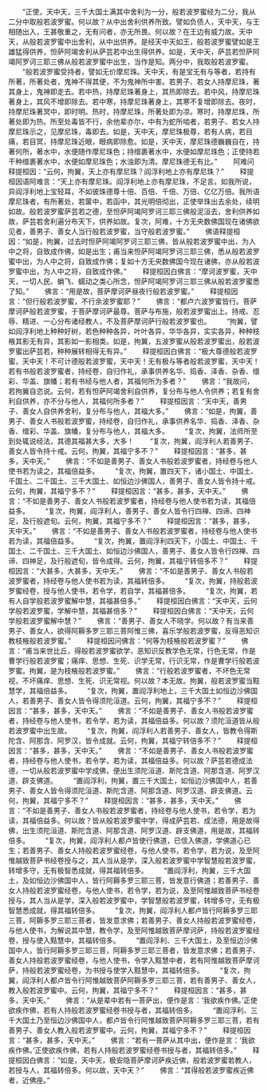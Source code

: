<!-- { "loadSidebar": true } -->
　　“正使，天中天，三千大国土满其中舍利为一分，般若波罗蜜经为二分，我从二分中取般若波罗蜜。何以故？从中出舍利供养所致。譬如负债人，天中天，与王相随出入，王甚敬重之，无有问者，亦无所畏。何以故？在王边有威力故。天中天，从般若波罗蜜中出舍利，从中出供养。是经天中天如王，般若波罗蜜譬如是王雄猛得供养，怛萨阿竭舍利从萨芸若中出生得供养。如是，天中天，萨芸若怛萨阿竭阿罗诃三耶三佛从般若波罗蜜中出生，当作是知。两分中，我取般若波罗蜜。
　　“般若波罗蜜受持者，譬如无价摩尼珠。天中天，有是宝无有与等者，若持有所著，所著处者，鬼神不得其便，不为鬼神所中害。若男子、若女人持摩尼珠，著其身上，鬼神即走去。若中热，持摩尼珠著身上，其热即除去。若中风，持摩尼珠著身上，其风不增即除去。若中寒，持摩尼珠著身上，其寒不复增即除去。夜时，持摩尼珠著冥中，即时明。热时，持摩尼珠，所著处即为凉。寒时，持摩尼珠，所著处即为热。所至处毒皆不行，余他辈亦尔，中有为蛇所啮者，若男子、若女人持摩尼珠示之，见摩尼珠，毒即去。如是，天中天，摩尼珠极尊，若有人病，若目痛，若目冥，持摩尼珠近眼，眼病即除愈。如是，天中天，摩尼珠德巍巍自在，持著何所，著水中，水便随作摩尼珠色；持缯裹著水中，水便如摩尼珠色；正使持若干种缯裹著水中，水便如摩尼珠色；水浊即为清。摩尼珠德无有比。”
　　阿难问释提桓因：“云何，拘翼，天上亦有摩尼珠？阎浮利地上亦有摩尼珠？”
　　释提桓因语阿难言：“天上亦有摩尼珠。阎浮利地上亦有摩尼珠，不足言。如我所说，异阎浮利地上宝轻耳，不如彼珠德尊十倍、百倍、千倍、万倍、亿亿万倍。我所语摩尼珠者，有所著处，若箧中，若函中，其光明倍彻出，正使举珠出去余处，续明如故。般若波罗蜜萨芸若之德，至怛萨阿竭阿罗诃三耶三佛般泥洹去，舍利供养如故，萨芸若舍利遍分布天下，供养如故。复次，阿难，十方无央数佛国现在诸佛欲见者，善男子、善女人当行般若波罗蜜，当守般若波罗蜜。”
　　佛语释提桓因：“如是，拘翼，过去时怛萨阿竭阿罗诃三耶三佛，皆从般若波罗蜜中出，为人中之将，自致成作佛，如是出生；甫当来怛萨阿竭阿罗诃三耶三佛，悉从般若波罗蜜中出，为人中之将，自致成作佛；复如十方无央数佛国今现在诸佛，亦从般若波罗蜜中出，为人中之将，自致成作佛。”
　　释提桓因白佛言：“摩诃波罗蜜，天中天，一切人民、蜎飞、蠕动之类心所念，怛萨阿竭阿罗诃三耶三佛从般若波罗蜜悉了知。”
　　佛言：“用是故，菩萨摩诃萨昼夜行般若波罗蜜。”
　　释提桓因言：“但行般若波罗蜜，不行余波罗蜜耶？”
　　佛言：“都卢六波罗蜜皆行。菩萨摩诃萨般若波罗蜜，于菩萨摩诃萨最尊。菩萨与布施，般若波罗蜜出上。持戒、忍辱、精进、一心分布诸经教人，不及菩萨摩诃萨行般若波罗蜜也。
　　“拘翼，譬如阎浮利地上种种好树，若色种种各异，叶叶各异，华华各异，实实各异，种种枝棭其影无有异，其影如一影相类。如是，拘翼，五波罗蜜从般若波罗蜜出，般若波罗蜜出萨芸若，种种展转相得无有异。”
　　释提桓因白佛言：“极大尊德般若波罗蜜，天中天！不可计德般若波罗蜜，天中天！无有极与等者般若波罗蜜，天中天！若有书般若波罗蜜者，持经卷，自归作礼，承事供养名华、捣香、泽香、杂香、缯彩、华盖、旗幡；若有书经与他人者，其福何所为多者？”
　　佛言：“我故问，若拘翼自恣说。云何，若有怛萨阿竭舍利自供养，复分布与他人令供养；若复有舍利自供养，亦不分与他人，其福何所多者？”
　　释提桓因言：“天中天，善男子、善女人自供养舍利，复分布与他人，其福大多。”
　　佛言：“如是，拘翼，善男子、善女人书般若波罗蜜，持经卷，自归作礼，承事供养名华、捣香、泽香、杂香、缯彩、华盖、旗幡，复分布与他人，其福大多。
　　“复次，拘翼，法师所至到处辄说经法，其德其福甚大多，大多！
　　“复次，拘翼，阎浮利人若善男子、善女人皆令持十戒。云何，拘翼，其福宁多不？”
　　释提桓因言：“甚多，甚多，天中天。”
　　佛言：“不如是善男子、善女人书般若波罗蜜者，持经卷与他人使书若为读之，其福倍益多。
　　“复次，拘翼，置四天下，诸小国土、中国土、千国土、二千国土、三千大国土、如恒边沙佛国人，善男子、善女人皆令持十戒。云何，拘翼，其福宁多不？”
　　释提桓因言：“甚多，甚多，天中天。”
　　佛言：“不如是善男子、善女人书般若波罗蜜者，持经卷与他人使书若为读，其福倍益多。
　　“复次，拘翼，阎浮利人，善男子、善女人皆令行四禅、四谛、四神足，及行般遮旬。云何，拘翼，其福宁多不？”
　　释提桓因言：“甚多，甚多，天中天。”
　　佛言：“不如是善男子、善女人书般若波罗蜜者，持经卷与他人使书若为读，其福倍益多。
　　“复次，拘翼，置阎浮利四天下，小国土、中国土、千国土、二千国土、三千大国土、如恒边沙佛国人，善男子、善女人皆令行四禅、四谛、四神足，及行般遮旬，皆令成得。云何，拘翼，其福宁转倍多不？”
　　释提桓因言：“大甚多，大甚多，天中天。”
　　佛言：“不如是善男子、善女人书般若波罗蜜者，持经卷与他人使书若为读，其福转倍多。
　　“复次，拘翼，持般若波罗蜜经卷，授与他人使书，若令学，若自学，其福甚倍多。
　　“复次，拘翼，若有人自学般若波罗蜜解中慧，其福甚倍多。”
　　释提桓因白佛言：“天中天，云何学般若波罗蜜，学解中慧，其福甚倍多？”
　　释提桓因白佛言：“天中天，云何学般若波罗蜜解中慧？”
　　佛言：“善男子、善女人不晓学。何以故？有当来善男子、善女人，欲得阿耨多罗三耶三菩阿惟三佛，喜乐学般若波罗蜜，反得恶知识教枝棭般若波罗蜜。”
　　释提桓因问佛言：“何等为枝棭般若波罗蜜？”
　　佛言：“甫当来世比丘，得般若波罗蜜欲学，恶知识反教学色无常，行色无常，作是曹学行般若波罗蜜；痛痒、思想、生死、识学无常，行识无常，作是曹学行般若波罗蜜。拘翼，是为枝棭般若波罗蜜。”
　　佛言：“行般若波罗蜜者，不坏色无常视，不坏痛痒、思想、生死、识无常视。何以故？本无故。拘翼，般若波罗蜜当黠慧学，其福倍益多。
　　“复次，拘翼，置阎浮利地上，三千大国土如恒边沙佛国人，若善男子、善女人皆令得须陀洹道。云何，拘翼，其福宁多不？”
　　释提桓因言：“甚多，甚多，天中天。”
　　佛言：“不如是善男子、善女人书般若波罗蜜者，持经卷与他人使书，若令学，若为读，其福倍益多。何以故？须陀洹道皆从般若波罗蜜中出生故。
　　“复次，拘翼，阎浮利人若善男子、善女人，皆教令得斯陀含、阿那含、阿罗汉，皆令成就。云何，拘翼，其福宁转倍多不？”
　　释提桓因言：“甚多，甚多，天中天。”
　　佛言：“不如是善男子、善女人书般若波罗蜜者，持经卷与他人使书，若令学，若为读，其福倍益多。何以故？萨芸若德成法德，一切从般若波罗蜜中学成佛，便出生须陀洹道、斯陀含道、阿那含道、阿罗汉道、辟支佛道。
　　“置阎浮利，拘翼，置三千大国土，如恒边沙佛国中人，若善男子、善女人皆令得须陀洹道、斯陀含道、阿那含道、阿罗汉道、辟支佛道。云何，拘翼，其福宁多不？”
　　释提桓因言：“甚多，甚多，天中天。”
　　佛言：“不如是善男子、善女人书般若波罗蜜者，持经卷与他人使书，若令学，若为读，其福倍益多。何以故？皆从般若波罗蜜中学，得成萨芸若、成法德，用是故得佛，出生须陀洹道、斯陀含道、阿那含道、阿罗汉道、辟支佛道，用是故，其福转倍多。
　　“复次，拘翼，阎浮利人都卢皆使行佛道，已信入佛道，学佛道心已生；若善男子、善女人持般若波罗蜜经卷，与他人使书，若令学，若为说，及至阿惟越致菩萨书经卷授与之，其人当从是学，深入般若波罗蜜中学智慧般若波罗蜜，转增多守，无有极智悉成就，得其福转倍多。
　　“置阎浮利，拘翼，三千大国土，及如恒边沙佛国中人，皆行阿耨多罗三耶三菩，皆发意行佛道；若善男子、善女人持般若波罗蜜经卷，与他人使书，若令学，若为说，及至阿惟越致菩萨书经卷授与，其人当从是学，深入般若波罗蜜中，学智慧般若波罗蜜，转增多守，无有极智慧悉成就，得其福转倍多。
　　“复次，拘翼，阎浮利人都卢皆行阿耨多罗三耶三菩，阿耨多罗三耶三菩者，皆发意求佛；若善男子、善女人持般若波罗蜜经卷，与他人使书，为解说其中慧，教令学，及至阿惟越致菩萨摩诃萨，持般若波罗蜜经卷，授与使入黠慧中，其福转倍多。
　　“置阎浮利、三千大国土，及至恒边沙佛国中人，皆行阿耨多罗三耶三菩，阿耨多罗三耶三菩者，皆发意求佛；若善男子、善女人持般若波罗蜜经卷，与他人使书，令学入黠慧中者，若有阿惟越致菩萨摩诃萨，持般若波罗蜜经卷，为书授与使学入黠慧中，其福转倍多。
　　“复次，拘翼，阎浮利人都卢皆令行阿惟越致菩萨阿耨多罗三耶三菩，若有善男子、善女人，教入般若波罗蜜中。云何，拘翼，其福宁多不？”
　　释提桓因言：“甚多，甚多，天中天。”
　　佛言：“从是辈中若有一菩萨出，便作是言：‘我欲疾作佛。’正使欲疾作佛，若有人持般若波罗蜜经卷书授与者，其福转倍多。
　　“置阎浮利、三千大国土乃至恒边沙佛国中人，都卢皆令行阿惟越致菩萨阿耨多罗三耶三菩，若有善男子、善女人教入般若波罗蜜中。云何，拘翼，其福宁多不？”
　　释提桓因言：“甚多，甚多，天中天。”
　　佛言：“若有一菩萨从其中出，便作是言：‘我欲疾作佛。’正使欲疾作佛，若有人持般若波罗蜜经卷书授与者，其福转倍多。”
　　释提桓因白佛言：“如是，天中天，极安隐菩萨摩诃萨疾近佛，般若波罗蜜若教人，若授与人，其福转倍多。何以故，天中天？”
　　佛言：“其得般若波罗蜜疾近佛者，近佛座。”
